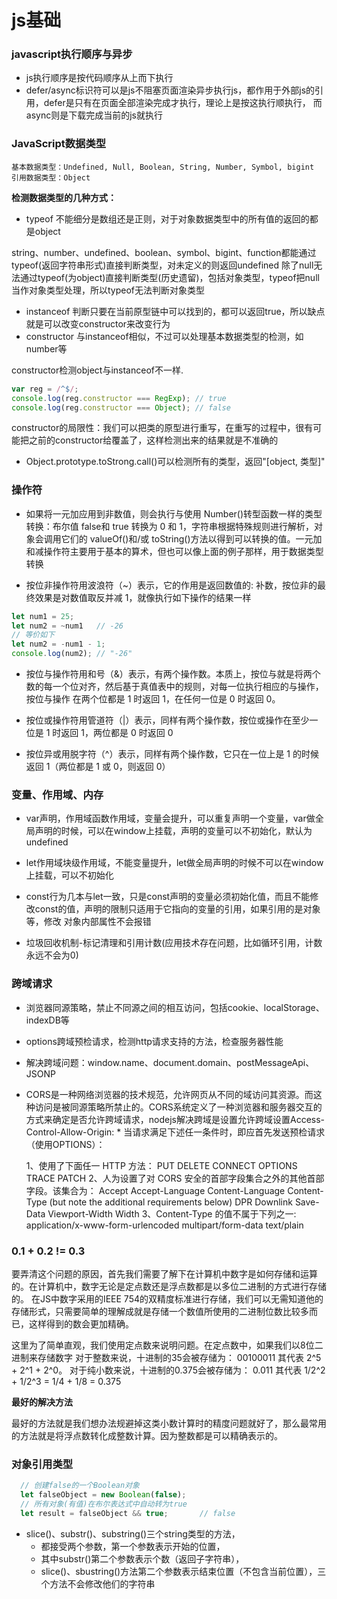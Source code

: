 # js基础

### javascript执行顺序与异步
* js执行顺序是按代码顺序从上而下执行
* defer/async标识符可以是js不阻塞页面渲染异步执行js，都作用于外部js的引用，defer是只有在页面全部渲染完成才执行，理论上是按这执行顺执行，
  而async则是下载完成当前的js就执行

### JavaScript数据类型

    基本数据类型：Undefined, Null, Boolean, String, Number, Symbol, bigint
    引用数据类型：Object

**检测数据类型的几种方式：**

- typeof 不能细分是数组还是正则，对于对象数据类型中的所有值的返回的都是object

string、number、undefined、boolean、symbol、bigint、function都能通过typeof(返回字符串形式)直接判断类型，对未定义的则返回undefined
除了null无法通过typeof(为object)直接判断类型(历史遗留)，包括对象类型，typeof把null当作对象类型处理，所以typeof无法判断对象类型

- instanceof  判断只要在当前原型链中可以找到的，都可以返回true，所以缺点就是可以改变constructor来改变行为
- constructor  与instanceof相似，不过可以处理基本数据类型的检测，如number等

constructor检测object与instanceof不一样.

``` js
var reg = /^$/;
console.log(reg.constructor === RegExp); // true
console.log(reg.constructor === Object); // false
```
constructor的局限性：我们可以把类的原型进行重写，在重写的过程中，很有可能把之前的constructor给覆盖了，这样检测出来的结果就是不准确的

- Object.prototype.toStrong.call()可以检测所有的类型，返回"[object, 类型]"

### 操作符
* 如果将一元加应用到非数值，则会执行与使用 Number()转型函数一样的类型转换：布尔值 false和 true 转换为 0 和 1，字符串根据特殊规则进行解析，对象会调用它们的 valueOf()和/或 toString()方法以得到可以转换的值。一元加和减操作符主要用于基本的算术，但也可以像上面的例子那样，用于数据类型转换

* 按位非操作符用波浪符（~）表示，它的作用是返回数值的: 补数，按位非的最终效果是对数值取反并减 1，就像执行如下操作的结果一样
```js
let num1 = 25;
let num2 = ~num1   // -26
// 等价如下
let num2 = -num1 - 1;
console.log(num2); // "-26"
```

* 按位与操作符用和号（&）表示，有两个操作数。本质上，按位与就是将两个数的每一个位对齐，然后基于真值表中的规则，对每一位执行相应的与操作，按位与操作 在两个位都是 1 时返回 1，在任何一位是 0 时返回 0。

* 按位或操作符用管道符（|）表示，同样有两个操作数，按位或操作在至少一位是 1 时返回 1，两位都是 0 时返回 0

* 按位异或用脱字符（^）表示，同样有两个操作数，它只在一位上是 1 的时候返回 1（两位都是 1 或 0，则返回 0）


### 变量、作用域、内存

* var声明，作用域函数作用域，变量会提升，可以重复声明一个变量，var做全局声明的时候，可以在window上挂载，声明的变量可以不初始化，默认为undefined
* let作用域块级作用域，不能变量提升，let做全局声明的时候不可以在window上挂载，可以不初始化
* const行为几本与let一致，只是const声明的变量必须初始化值，而且不能修改const的值，声明的限制只适用于它指向的变量的引用，如果引用的是对象等，修改
  对象内部属性不会报错

* 垃圾回收机制-标记清理和引用计数(应用技术存在问题，比如循环引用，计数永远不会为0)


### 跨域请求
* 浏览器同源策略，禁止不同源之间的相互访问，包括cookie、localStorage、indexDB等
* options跨域预检请求，检测http请求支持的方法，检查服务器性能
* 解决跨域问题：window.name、document.domain、postMessageApi、JSONP
* CORS是一种网络浏览器的技术规范，允许网页从不同的域访问其资源。而这种访问是被同源策略所禁止的。CORS系统定义了一种浏览器和服务器交互的方式来确定是否允许跨域请求，nodejs解决跨域是设置允许跨域设置Access-Control-Allow-Origin: *
当请求满足下述任一条件时，即应首先发送预检请求（使用OPTIONS）：

    1、使用了下面任一 HTTP 方法：
    PUT
    DELETE
    CONNECT
    OPTIONS
    TRACE
    PATCH
    2、人为设置了对 CORS 安全的首部字段集合之外的其他首部字段。该集合为：
    Accept
    Accept-Language
    Content-Language
    Content-Type (but note the additional requirements below)
    DPR
    Downlink
    Save-Data
    Viewport-Width
    Width
    3、Content-Type 的值不属于下列之一:
    application/x-www-form-urlencoded
    multipart/form-data
    text/plain

### 0.1 + 0.2 != 0.3

要弄清这个问题的原因，首先我们需要了解下在计算机中数字是如何存储和运算的。在计算机中，数字无论是定点数还是浮点数都是以多位二进制的方式进行存储的。
在JS中数字采用的IEEE 754的双精度标准进行存储，我们可以无需知道他的存储形式，只需要简单的理解成就是存储一个数值所使用的二进制位数比较多而已，这样得到的数会更加精确。

这里为了简单直观，我们使用定点数来说明问题。在定点数中，如果我们以8位二进制来存储数字
对于整数来说，十进制的35会被存储为： 00100011 其代表 2^5 + 2^1 + 2^0。
对于纯小数来说，十进制的0.375会被存储为： 0.011 其代表 1/2^2 + 1/2^3 = 1/4 + 1/8 = 0.375

**最好的解决方法**

最好的方法就是我们想办法规避掉这类小数计算时的精度问题就好了，那么最常用的方法就是将浮点数转化成整数计算。因为整数都是可以精确表示的。


### 对象引用类型
```js
  // 创建false的一个Boolean对象
  let falseObject = new Boolean(false); 
  // 所有对象(有值)在布尔表达式中自动转为true
  let result = falseObject && true;       // false
```

- slice()、substr()、substring()三个string类型的方法，
    * 都接受两个参数，第一个参数表示开始的位置，
    * 其中substr()第二个参数表示个数（返回子字符串），
    * slice()、sbustring()方法第二个参数表示结束位置（不包含当前位置），三个方法不会修改他们的字符串



